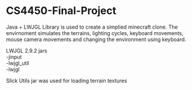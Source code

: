 # CS4450-Final-Project
Java + LWJGL Library is used to create a simplied minecraft clone. The envirnoment simulates the terrains, lighting cycles, keyboard movements, mouse camera movements and changing the environment using keyboard.

LWJGL 2.9.2 jars
<br>-jinput
<br>-lwjgl_util
<br>-lwjgl

Slick Utils jar was used for loading terrain textures
